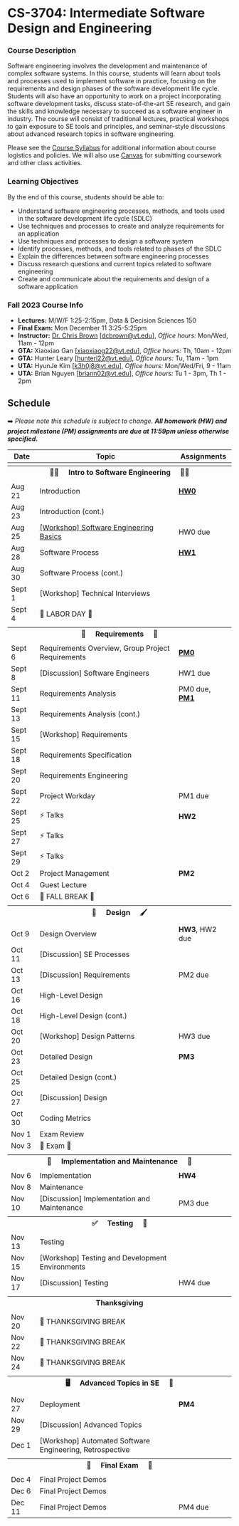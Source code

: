 # CS-3704: Intermediate Software Design and Engineering

### Course Description

Software engineering involves the development and maintenance of complex software systems. In this course, students will learn about tools and processes used to implement software in practice, focusing on the requirements and design phases of the software development life cycle. Students will also have an opportunity to work on a project incorporating software development tasks, discuss state-of-the-art SE research, and gain the skills and knowledge necessary to succeed as a software engineer in industry. The course will consist of traditional lectures, practical workshops to gain exposure to SE tools and principles, and seminar-style discussions about advanced research topics in software engineering.

Please see the [Course Syllabus](https://docs.google.com/document/d/1jGqHKlM8QHy8utRZ1Kg8g8SqumzIuqXvaba-oTESLvI/edit?usp=sharing) for additional information about course logistics and policies. We will also use [Canvas](https://canvas.vt.edu/courses/176246) for submitting coursework and other class activities.

### Learning Objectives

By the end of this course, students should be able to:
* Understand software engineering processes, methods, and tools used in the software development life cycle (SDLC)
* Use techniques and processes to create and analyze requirements for an application
* Use techniques and processes to design a software system
* Identify processes, methods, and tools related to phases of the SDLC
* Explain the differences between software engineering processes
* Discuss research questions and current topics related to software engineering
* Create and communicate about the requirements and design of a software application


### Fall 2023 Course Info

* **Lectures:** M/W/F 1:25-2:15pm, Data & Decision Sciences 150
* **Final Exam:** Mon December 11 3:25-5:25pm
* **Instructor:** [Dr. Chris Brown](https://chbrown13.github.io) [dcbrown@vt.edu], *Office hours:* Mon/Wed, 11am - 12pm
* **GTA:** Xiaoxiao Gan [xiaoxiaog22@vt.edu], *Office hours:* Th, 10am - 12pm
* **GTA:** Hunter Leary [hunterl22@vt.edu], *Office hours:* Tu, 11am - 1pm
* **UTA:** HyunJe Kim [k3h0j8@vt.edu], *Office hours:* Mon/Wed/Fri, 9 - 11am
* **UTA:** Brian Nguyen [briann02@vt.edu], *Office hours:* Tu 1 - 3pm, Th 1 - 2pm

## Schedule

➡️ _Please note this schedule is subject to change. **All homework (HW) and project milestone (PM) assignments are due at 11:59pm unless otherwise specified.**_

| Date     | Topic                            |  Assignments       |
|----------|----------------------------------|------------------  |
| <tr><th colspan=3> 👨‍💻 &nbsp;&nbsp;&nbsp; Intro to Software Engineering &nbsp;&nbsp;&nbsp; 👩‍💻 </th></tr> |
| Aug 21 | Introduction | [**HW0**](HWs/HW0.md) |
| Aug 23 | Introduction (cont.) | |
| Aug 25 | [[Workshop] Software Engineering Basics]([https://github.com/CS3704-VT/Course/tree/main/resources/slides](https://docable.cloud/api/share/dcbrown/v/63c9b2bfc2f71672f7c45475)) | HW0 due |
| Aug 28 | Software Process | [**HW1**](https://canvas.vt.edu/courses/176246/assignments/1900058) |
| Aug 30 | Software Process (cont.) |  |
| Sept 1 | [Workshop] Technical Interviews | |
| Sept 4 | 💼 LABOR DAY 🌄 |  |
| <tr><th colspan=3> 📝 &nbsp;&nbsp;&nbsp; Requirements &nbsp;&nbsp;&nbsp; 📖 </th></tr> |
| Sept 6 | Requirements Overview, Group Project Requirements | [**PM0**](https://canvas.vt.edu/courses/176246/quizzes/478970) |
| Sept 8 | [Discussion] Software Engineers | HW1 due |
| Sept 11 | Requirements Analysis | PM0 due, [**PM1**](./Project/Process.md) |
| Sept 13 | Requirements Analysis (cont.) |  |
| Sept 15 | [Workshop] Requirements | |
| Sept 18 | Requirements Specification | |
| Sept 20 | Requirements Engineering | |
| Sept 22 | Project Workday | PM1 due |
| Sept 25 | ⚡ Talks | **HW2** |
| Sept 27 | ⚡ Talks | |
| Sept 29 | ⚡ Talks | |
| Oct 2  | Project Management | **PM2** |
| Oct 4  | Guest Lecture  | |
| Oct 6  | 🍂 FALL BREAK 🌄 |  |
| <tr><th colspan=3> 🎨 &nbsp;&nbsp;&nbsp; Design &nbsp;&nbsp;&nbsp; 🖌️ </th></tr> |
| Oct 9  | Design Overview | **HW3**, HW2 due |
| Oct 11 | [Discussion] SE Processes |  |
| Oct 13 | [Discussion] Requirements | PM2 due |
| Oct 16 | High-Level Design |  |
| Oct 18 | High-Level Design (cont.) | |
| Oct 20 | [Workshop] Design Patterns | HW3 due |
| Oct 23 | Detailed Design | **PM3** |
| Oct 25 | Detailed Design (cont.) |  |
| Oct 27 | [Discussion] Design |  |
| Oct 30 | Coding Metrics |  |
| Nov 1  | Exam Review | |
| Nov 3  | 💯 Exam 💯 | |
| <tr><th colspan=3>  🚧 &nbsp;&nbsp;&nbsp; Implementation and Maintenance &nbsp;&nbsp;&nbsp; 🧹 </th></tr> |
| Nov 6  | Implementation | **HW4** |
| Nov 8  | Maintenance | |
| Nov 10 | [Discussion] Implementation and Maintenance  | PM3 due |
|  <tr><th colspan=3> ✅ &nbsp;&nbsp;&nbsp; Testing &nbsp;&nbsp;&nbsp; 🧪 </th></tr> |
| Nov 13 | Testing | |
| Nov 15 | [Workshop] Testing and Development Environments | |
| Nov 17 | [Discussion] Testing | HW4 due |
|  <tr><th colspan=3> Thanksgiving </th></tr> |
| Nov 20 | 🦃 THANKSGIVING BREAK | |
| Nov 22 | 🦃 THANKSGIVING BREAK | |
| Nov 24 | 🦃 THANKSGIVING BREAK | |
|  <tr><th colspan=3> 🖥️ &nbsp;&nbsp;&nbsp; Advanced Topics in SE &nbsp;&nbsp;&nbsp; 👀 </th></tr> |
| Nov 27 | Deployment | **PM4** |
| Nov 29 | [Discussion] Advanced Topics | |
| Dec 1  | [Workshop] Automated Software Engineering, Retrospective | |
|  <tr><th colspan=3>  💯 &nbsp;&nbsp;&nbsp; Final Exam &nbsp;&nbsp;&nbsp; 💯  </th></tr> |
| Dec 4  | Final Project Demos | |
| Dec 6  | Final Project Demos | |
| Dec 11 | Final Project Demos | PM4 due |
